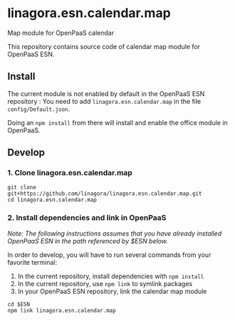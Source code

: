 # linagora.esn.calendar.map
Map module for OpenPaaS calendar

This repository contains source code of calendar map module for OpenPaaS ESN.

## Install

The current module is not enabled by default in the OpenPaaS ESN repository :
You need to add `linagora.esn.calendar.map` in the file `config/Default.json`.

Doing an `npm install` from there will install and enable the office module in OpenPaaS.

## Develop

### 1. Clone linagora.esn.calendar.map

```
git clone git+https://github.com/linagora/linagora.esn.calendar.map.git
cd linagora.esn.calendar.map
```

### 2. Install dependencies and link in OpenPaaS

*Note: The following instructions assumes that you have already installed OpenPaaS ESN in the path referenced by $ESN below.*

In order to develop, you will have to run several commands from your favorite terminal:
  1. In the current repository, install dependencies with `npm install`
  2. In the current repository, use `npm link` to symlink packages
  3. In your OpenPaaS ESN repository, link the calendar map module
```
cd $ESN
npm link linagora.esn.calendar.map
```